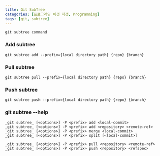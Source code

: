 ```yaml
---
title: Git SubTree
categories: [프로그래밍 이것 저것, Programming]
tags: [git, subtree]
---
```


`git subtree command`

### Add subtree

```git
git subtree add --prefix={local directory path} {repo} {branch}
```

### Pull subtree

```git
git subtree pull --prefix={local directory path} {repo} {branch}
```

### Push subtree

```git
git subtree push --prefix={local directory path} {repo} {branch}
```

### git subtree --help

```git
_git subtree_ [<options>] -P <prefix> add <local-commit>
_git subtree_ [<options>] -P <prefix> add <repository> <remote-ref>
_git subtree_ [<options>] -P <prefix> merge <local-commit>
_git subtree_ [<options>] -P <prefix> split [<local-commit>]

_git subtree_ [<options>] -P <prefix> pull <repository> <remote-ref>
_git subtree_ [<options>] -P <prefix> push <repository> <refspec>
```
